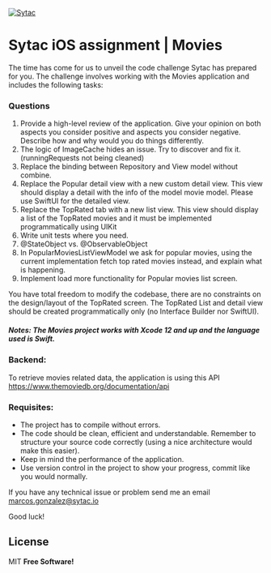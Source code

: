 [![Sytac](https://sytac.io/images/2017/11/logo.svg)](http://sytac.io)
# Sytac iOS assignment | Movies

The time has come for us to unveil the code challenge Sytac has prepared for you. The challenge involves working with the Movies application and includes the following tasks:

### Questions

1. Provide a high-level review of the application. Give your opinion on both aspects you consider positive and aspects you consider negative. Describe how and why would you do things differently.  
2. The logic of ImageCache hides an issue. Try to discover and fix it. (runningRequests not being cleaned) 
3. Replace the binding between Repository and View model  without combine.
4. Replace the Popular detail view with a new custom detail view. This view should display a detail with the info of the model movie model. Please use SwiftUI for the detailed view.
5. Replace the TopRated tab with a new list view. This view should display a list of the TopRated movies and it must be implemented programmatically using UIKit
6. Write unit tests where you need.
7. @StateObject vs. @ObservableObject
8. In PopularMoviesListViewModel we ask for popular movies, using the current implementation fetch top rated movies instead, and explain what is happening.
9. Implement load more functionality for Popular movies list screen.


You have total freedom to modify the codebase, there are no constraints on the design/layout of the TopRated screen. The TopRated List and detail view should be created programmatically only (no Interface Builder nor SwiftUI). 

##### Notes: The Movies project works with Xcode 12 and up and the language used is Swift.

### Backend:
To retrieve movies related data, the application is using this API
https://www.themoviedb.org/documentation/api

### Requisites:
- The project has to compile without errors.
- The code should be clean, efficient and understandable. Remember to
structure your source code correctly (using a nice architecture would
make this easier).
- Keep in mind the performance of the application.
- Use version control in the project to show your progress, commit like you
would normally.

If you have any technical issue or problem send me an email
marcos.gonzalez@sytac.io

Good luck!

## License

MIT
**Free Software!**
